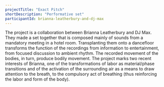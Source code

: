 ```yaml
---
projectTitle: "Exact Pitch"
shortDescription: "Performative set"
participantId: brianna-leatherbury-and-dj-max
---
```


The project is a collaboration between Brianna Leatherbury and DJ Max. They made a set together that is composed mainly of sounds from a mandatory meeting in a hotel room. Transplanting them onto a dancefloor transforms the function of the recordings from information to entertainment, from focused discussion to ambient rhythm. The recorded movement of the bodies, in turn, produce bodily movement. The project marks two recent interests of Brianna, one of the transformations of labor as material/phase transitions and of the activation of the surrounding air as a means to draw attention to the breath, to the compulsory act of breathing (thus reinforcing the labor and form of the body).
